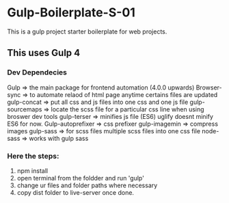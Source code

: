 # Gulp-Boilerplate-S-01

This is a gulp project starter boilerplate for web projects.

## This uses Gulp 4

### Dev Dependecies

Gulp => the main package for frontend automation (4.0.0 upwards)
Browser-sync => to automate relaod of html page anytime certains files are updated
gulp-concat => put all css and js files into one css and one js file
gulp-sourcemaps => locate the scss file for a particular css line when using broswer dev tools
gulp-terser => minifies js file (ES6) uglify doesnt minify ES6 for now.
Gulp-autoprefixer => css prefixer
gulp-imagemin => compress images
gulp-sass => for scss files multiple scss files into one css file
node-sass => works with gulp sass

### Here the steps:

1. npm install
2. open terminal from the foldder and run 'gulp'
3. change ur files and folder paths where necessary
4. copy dist folder to live-server once done.
